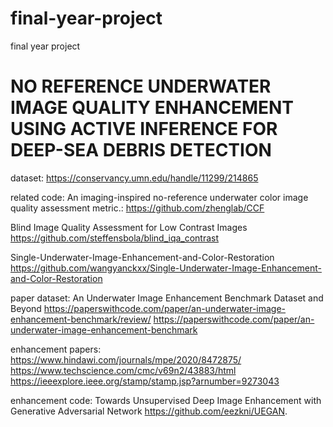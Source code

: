 # final-year-project
final year project
# NO REFERENCE UNDERWATER IMAGE QUALITY ENHANCEMENT USING ACTIVE INFERENCE FOR DEEP-SEA DEBRIS DETECTION
 dataset:
 https://conservancy.umn.edu/handle/11299/214865

related code:
An imaging-inspired no-reference underwater color image quality assessment metric.:
https://github.com/zhenglab/CCF

Blind Image Quality Assessment for Low Contrast Images
https://github.com/steffensbola/blind_iqa_contrast

Single-Underwater-Image-Enhancement-and-Color-Restoration
https://github.com/wangyanckxx/Single-Underwater-Image-Enhancement-and-Color-Restoration

paper dataset:
An Underwater Image Enhancement Benchmark Dataset and Beyond
https://paperswithcode.com/paper/an-underwater-image-enhancement-benchmark/review/
https://paperswithcode.com/paper/an-underwater-image-enhancement-benchmark

enhancement papers:
https://www.hindawi.com/journals/mpe/2020/8472875/
https://www.techscience.com/cmc/v69n2/43883/html
https://ieeexplore.ieee.org/stamp/stamp.jsp?arnumber=9273043

enhancement code:
Towards Unsupervised Deep Image Enhancement with Generative Adversarial Network
 https://github.com/eezkni/UEGAN.

